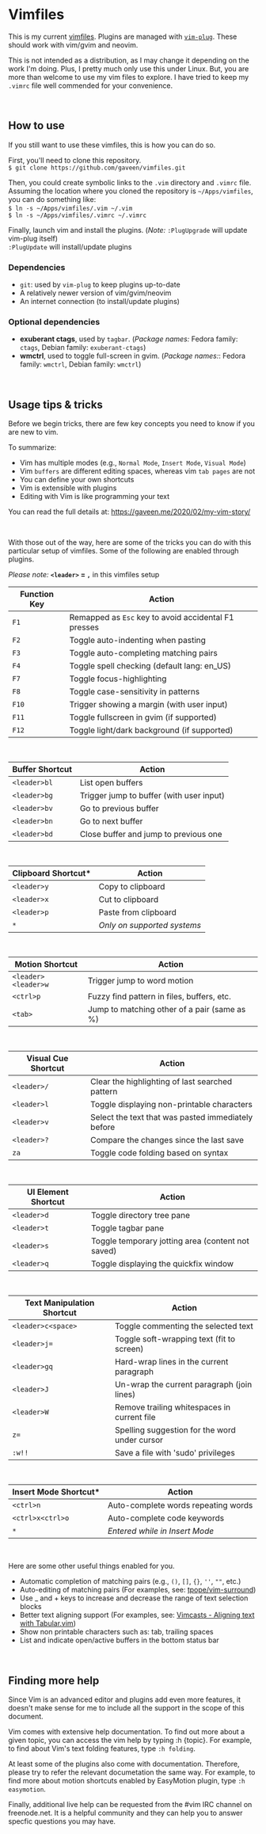 # Vimfiles

This is my current [vimfiles](https://gaveen.me/2020/02/my-vim-story/). Plugins are managed with [`vim-plug`](https://github.com/junegunn/vim-plug). These should work with vim/gvim and neovim.

This is not intended as a distribution, as I may change it depending on the work I'm doing. Plus, I pretty much only use this under Linux. But, you are more than welcome to use my vim files to explore. I have tried to keep my `.vimrc` file well commended for your convenience.

&nbsp;  

## How to use
If you still want to use these vimfiles, this is how you can do so.

First, you'll need to clone this repository.&nbsp;  
`$ git clone https://github.com/gaveen/vimfiles.git`

Then, you could create symbolic links to the `.vim` directory and `.vimrc` file. Assuming the location where you cloned the repository is `~/Apps/vimfiles`, you can do something like:&nbsp;  
`$ ln -s ~/Apps/vimfiles/.vim ~/.vim`&nbsp;  
`$ ln -s ~/Apps/vimfiles/.vimrc ~/.vimrc`

Finally, launch vim and install the plugins. (_Note:_ `:PlugUpgrade` will update vim-plug itself)&nbsp;  
`:PlugUpdate` will install/update plugins

### Dependencies
- `git`: used by `vim-plug` to keep plugins up-to-date
- A relatively newer version of vim/gvim/neovim
- An internet connection (to install/update plugins)

### Optional dependencies
- **exuberant ctags**, used by `tagbar`. (_Package names:_ Fedora family: `ctags`, Debian family: `exuberant-ctags`)
- **wmctrl**, used to toggle full-screen in gvim. (_Package names:_: Fedora family: `wmctrl`, Debian family: `wmctrl`)

&nbsp;  

## Usage tips & tricks

Before we begin tricks, there are few key concepts you need to know if you are new to vim.

To summarize:
- Vim has multiple modes (e.g., `Normal Mode`, `Insert Mode`, `Visual Mode`)
- Vim `buffers` are different editing spaces, whereas vim `tab pages` are not
- You can define your own shortcuts
- Vim is extensible with plugins
- Editing with Vim is like programming your text

You can read the full details at: https://gaveen.me/2020/02/my-vim-story/

&nbsp;  

With those out of the way, here are some of the tricks you can do with this particular setup of vimfiles. Some of the following are enabled through plugins.

_Please note:_ **`<leader>` = `,`** in this vimfiles setup

Function Key | Action
------------ | ------
`F1` | Remapped as `Esc` key to avoid accidental F1 presses
`F2` | Toggle auto-indenting when pasting
`F3` | Toggle auto-completing matching pairs
`F4` | Toggle spell checking (default lang: en_US)
`F7` | Toggle focus-highlighting
`F8` | Toggle case-sensitivity in patterns
`F10` | Trigger showing a margin (with user input)
`F11` | Toggle fullscreen in gvim (if supported)
`F12` | Toggle light/dark background (if supported)

&nbsp;  

Buffer Shortcut | Action
--------------- | ------
`<leader>bl` | List open buffers
`<leader>bg` | Trigger jump to buffer (with user input)
`<leader>bv` | Go to previous buffer
`<leader>bn` | Go to next buffer
`<leader>bd` | Close buffer and jump to previous one

&nbsp;  

Clipboard Shortcut* | Action
------------------- | ------
`<leader>y` | Copy to clipboard
`<leader>x` | Cut to clipboard
`<leader>p` | Paste from clipboard
`*` | _Only on supported systems_

&nbsp;  

Motion Shortcut | Action
--------------- | ------
`<leader><leader>w` | Trigger jump to word motion
`<ctrl>p` | Fuzzy find pattern in files, buffers, etc.
`<tab>` | Jump to matching other of a pair (same as %)

&nbsp;  

Visual Cue Shortcut | Action
------------------- | ------
`<leader>/` | Clear the highlighting of last searched pattern
`<leader>l` | Toggle displaying non-printable characters
`<leader>v` | Select the text that was pasted immediately before
`<leader>?` | Compare the changes since the last save
`za` | Toggle code folding based on syntax

&nbsp;  

UI Element Shortcut | Action
------------------- | ------
`<leader>d` | Toggle directory tree pane
`<leader>t` | Toggle tagbar pane
`<leader>s` | Toggle temporary jotting area (content not saved)
`<leader>q` | Toggle displaying the quickfix window

&nbsp;  

Text Manipulation Shortcut | Action
-------------------------- | ------
`<leader>c<space>` | Toggle commenting the selected text
`<leader>j=` | Toggle soft-wrapping text (fit to screen)
`<leader>gq` | Hard-wrap lines in the current paragraph
`<leader>J` | Un-wrap the current paragraph (join lines)
`<leader>W` | Remove trailing whitespaces in current file
`z=` | Spelling suggestion for the word under cursor
`:w!!` | Save a file with 'sudo' privileges

&nbsp;  

Insert Mode Shortcut* | Action
--------------------- | ------
`<ctrl>n` | Auto-complete words repeating words
`<ctrl>x<ctrl>o` | Auto-complete code keywords
`*` | _Entered while in Insert Mode_

&nbsp;  

Here are some other useful things enabled for you.
- Automatic completion of matching pairs (e.g., `()`, `[]`, `{}`, `''`, `""`, etc.)
- Auto-editing of matching pairs (For examples, see: [tpope/vim-surround](https://github.com/tpope/vim-surround))
- Use _ and + keys to increase and decrease the range of text selection blocks
- Better text aligning support (For examples, see: [Vimcasts - Aligning text with Tabular.vim](http://vimcasts.org/episodes/aligning-text-with-tabular-vim/))
- Show non printable characters such as: tab, trailing spaces
- List and indicate open/active buffers in the bottom status bar

&nbsp;  

## Finding more help
Since Vim is an advanced editor and plugins add even more features, it doesn't make sense for me to include all the support in the scope of this document.

Vim comes with extensive help documentation. To find out more about a given topic, you can access the vim help by typing :h {topic}. For example, to find about Vim's text folding features, type `:h folding`.

At least some of the plugins also come with documentation. Therefore, please try to refer the relevant documetation the same way. For example, to find more about motion shortcuts enabled by EasyMotion plugin, type `:h easymotion`.

Finally, additional live help can be requested from the #vim IRC channel on freenode.net. It is a helpful community and they can help you to answer specfic questions you may have.
